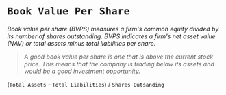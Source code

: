 # `Book Value Per Share`


*Book value per share (BVPS) measures a firm's common equity divided by its number of shares outstanding. BVPS indicates a firm's net asset value (NAV) or total assets minus total liabilities per share.*


> *A good book value per share is one that is above the current stock price. This means that the company is trading below its assets and would be a good investment opportunity.*


(`Total Assets` - `Total Liabilities`) / `Shares Outsanding`